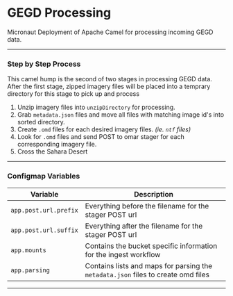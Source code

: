 # GEGD Processing
Micronaut Deployment of Apache Camel for processing incoming GEGD data.

---

### Step by Step Process
This camel hump is the second of two stages in processing GEGD data.
After the first stage, zipped imagery files will be placed into a
temprary directory for this stage to pick up and process

1. Unzip imagery files into `unzipDirectory` for processing.
2. Grab `metadata.json` files and move all files with matching image id's into sorted directory.
3. Create `.omd` files for each desired imagery files. *(ie. `ntf` files)*
4. Look for `.omd` files and send POST to omar stager for each corresponding imagery file. 
5. Cross the Sahara Desert

---

### Configmap Variables

Variable     | Description
------------ | -----------
`app.post.url.prefix` | Everything before the filename for the stager POST url
`app.post.url.suffix` | Everything after the filename for the stager POST url
`app.mounts` | Contains the bucket specific information for the ingest workflow
`app.parsing` | Contains lists and maps for parsing the `metadata.json` files to create omd files
---